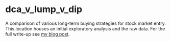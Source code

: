 # dca_v_lump_v_dip
 
A comparison of various long-term buying strategies for stock market entry. This location houses an initial exploratory analysis and the raw data. For the full write-up see [my blog post](https://blog.tbhinnovation.com/lump-dca-dip/).
